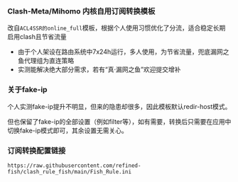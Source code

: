 ### Clash-Meta/Mihomo 内核自用订阅转换模板
改自```ACL4SSR的online_full```模板，根据个人使用习惯优化了分流，适合稳定长期启用clash且节省流量

* 由于个人架设在路由系统中7x24h运行，多人使用，为节省流量，兜底漏网之鱼代理组为直连策略
* 实测能解决绝大部分需求，若有“真·漏网之鱼”欢迎提交增补


### 关于fake-ip
个人实测fake-ip提升不明显，但来的隐患却很多，因此模板默认redir-host模式。

但也保留了fake-ip的全部设置（例如filter等），如有需要，转换后只需要在应用中切换fake-ip模式即可，其余设置无需关心。


### 订阅转换配置链接
```
https://raw.githubusercontent.com/refined-fish/clash_rule_fish/main/Fish_Rule.ini
```
